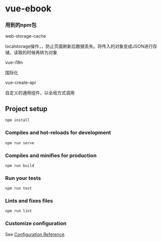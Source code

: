 # vue-ebook

### 用到的npm包

web-storage-cache 

localstorage操作，，防止页面刷新后数据丢失。将传入的对象变成JSON进行存储，读取的时候再转为对象

vue-i18n 

国际化

vue-create-api

自定义的通用组件，以全局方式调用

## Project setup
```
npm install
```

### Compiles and hot-reloads for development
```
npm run serve
```

### Compiles and minifies for production
```
npm run build
```

### Run your tests
```
npm run test
```

### Lints and fixes files
```
npm run lint
```

### Customize configuration
See [Configuration Reference](https://cli.vuejs.org/config/).
